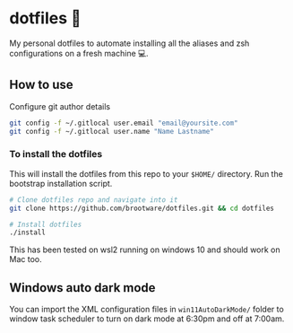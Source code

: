 # dotfiles 🧰

My personal dotfiles to automate installing all the aliases and zsh configurations on a fresh machine 💻.


## How to use

Configure git author details

```zsh
git config -f ~/.gitlocal user.email "email@yoursite.com"
git config -f ~/.gitlocal user.name "Name Lastname"
```

### To install the dotfiles

This will install the dotfiles from this repo to your `$HOME/` directory.
Run the bootstrap installation script.


```zsh
# Clone dotfiles repo and navigate into it
git clone https://github.com/brootware/dotfiles.git && cd dotfiles

# Install dotfiles
./install
```

This has been tested on wsl2 running on windows 10 and should work on Mac too.

## Windows auto dark mode

You can import the XML configuration files in `win11AutoDarkMode/` folder to window task scheduler to turn on dark mode at 6:30pm and off at 7:00am.